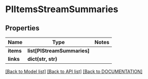 # PIItemsStreamSummaries

## Properties
Name | Type | Notes
------------ | ------------- | -------------
**items** | **list[PIStreamSummaries]**
**links** | **dict(str, str)**

[[Back to Model list]](../../DOCUMENTATION.md#documentation-for-models) [[Back to API list]](../../DOCUMENTATION.md#documentation-for-api-endpoints) [[Back to DOCUMENTATION]](../../DOCUMENTATION.md)
